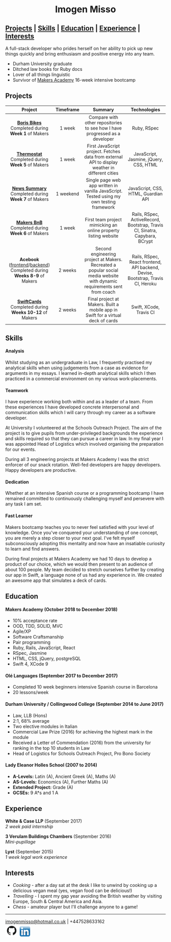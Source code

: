 <h1 align=center>Imogen Misso</h1>

[Projects](#projects) | [Skills](#skills) | [Education](#education) | [Experience](#experience) | [Interests](#interests)
--------------

A full-stack developer who prides herself on her ability to pick up new things quickly and bring enthusiasm and positive energy into any team.

- Durham University graduate
- Ditched law books for Ruby docs
- Lover of all things linguistic
- Survivor of [Makers Academy](https://makers.tech/) 16-week intensive bootcamp

## Projects

| Project        | Timeframe | Summary           | Technologies |
| :-------------: | :-----:| :-------------:| :-----:|
| **[Boris Bikes](https://github.com/imogenmisso/borris_bikes)** <br>Completed during __Week 1__ of Makers | 1 week | Compare with other repositories to see how I have progressed as a developer | Ruby, RSpec |
| **[Thermostat](https://github.com/imogenmisso/Thermostat)** <br>Completed during __Week 5__ of Makers | 1 week | First JavaScript project. Fetches data from external API to display weather in different cities | JavaScript, Jasmine, jQuery, CSS, HTML |
| **[News Summary](https://github.com/imogenmisso/news-summary-challenge)** <br> Completed during __Week 7__ of Makers | 1 weekend | Single page web app written in vanilla JavaScript. Tested using my own testing framework | JavaScript, CSS, HTML, Guardian API |
| **[Makers BnB](https://github.com/rbbri/makersbnb)** <br> Completed during __Week 6__ of Makers | 1 week | First team project mimicking an online property listing website | Rails, RSpec, ActiveRecord, Bootstrap, Travis CI, Sinatra, Capybara, BCrypt |
| **Acebook** ([frontend](https://github.com/runticle/Acebook-frontend)/[backend](https://github.com/toddpla/acebook-stars)) <br> Completed during __Weeks 8-9__ of Makers | 2 weeks | Second engineering project at Makers. Recreated a popular social media website with dynamic requirements sent from coach | Rails, RSpec, React frontend, API backend, Devise, Bootstrap, Travis CI, Heroku |
| **[SwiftCards](https://github.com/IrinaSTA/swiftcards)** <br> Completed during __Weeks 10-12__ of Makers| 2 weeks | Final project at Makers. Built a mobile app in Swift for a virtual deck of cards |  Swift, XCode, Travis CI |

## Skills

#### Analysis

Whilst studying as an undergraduate in Law, I frequently practised my analytical skills when using judgements from a case as evidence for arguments in my essays. I learned in-depth analytical skills which I then practiced in a commercial environment on my various work-placements.  

#### Teamwork

I have experience working both within and as a leader of a team. From these experiences I have developed concrete interpersonal and communication skills which I will carry through my career as a software developer.

At University I volunteered at the Schools Outreach Project. The aim of the project is to give pupils from under-privileged backgrounds the experience and skills required so that they can pursue a career in law. In my final year I was appointed Head of Logistics which involved organising the preparation for our events.

During all 3 engineering projects at Makers Academy I was the strict enforcer of our snack rotation. Well-fed developers are happy developers. Happy developers are productive.

#### Dedication

Whether at an intensive Spanish course or a programming bootcamp I have remained committed to continuously challenging myself and persevere with any task I am set.

#### Fast Learner

Makers bootcamp teaches you to never feel satisfied with your level of knowledge. Once you've conquered your understanding of one concept, you are merely a step closer to your next goal. I've felt myself subconsciously adopting this mentality and now have an insatiable curiosity to learn and find answers.

During final projects at Makers Academy we had 10 days to develop a product of our choice, which we would then present to an audience of about 100 people. My team decided to stretch ourselves further by creating our app in Swift, a language none of us had any experience in. We created an awesome app that simulates a deck of cards.


## Education

#### Makers Academy (October 2018 to December 2018)

- 10% acceptance rate
- OOD, TDD, SOLID, MVC
- Agile/XP
- Software Craftsmanship
- Pair programming
- Ruby, Rails, JavaScript, React
- RSpec, Jasmine
- HTML, CSS, jQuery, postgreSQL
- Swift 4, XCode 9

#### Olé Languages (September 2017 to December 2017)

- Completed 10 week beginners intensive Spanish course in Barcelona
- 20 lessons/week

#### Durham University / Collingwood College (September 2014 to June 2017)

- Law, LLB (Hons)
- 2:1, 68% average
- Two elective modules in Italian
- Commercial Law Prize (2016) for achieving the highest mark in the module
- Received a Letter of Commendation (2016) from the university for ranking in the top 10 students in Law
- Head of Logistics for Schools Outreach Project, Pro Bono Society

#### Lady Eleanor Holles School (2007 to 2014)

- **A-Levels:** Latin (A), Ancient Greek (A), Maths (A)
- **AS-Levels:** Economics (A), Further Maths (A)
- **Extended Project:** Grade (A)
- **GCSEs:** 9 A*s and 1 A

## Experience

**White & Case LLP** (September 2017)
<br>*2 week paid internship*  

**3 Verulam Buildings Chambers** (September 2016)
<br>*Mini-pupillage*

**Lyst** (September 2015)
<br>*1 week legal work experience*

## Interests

- *Cooking* - after a day sat at the desk I like to unwind by cooking up a delicious vegan meal (yes, vegan food can be delicious!)
- *Travelling* - I spent my gap year avoiding the British weather by visiting Europe, South & Central America and Asia.
- *Chess* - amateur player but I'll challenge anyone to a game!

-------------------------------------------------------
imogenmisso@hotmail.co.uk | +447528633162 <br>
[![Github pic](githublogo.png)](https://github.com/imogenmisso) [![Linkedin logo](linkedinlogo.png)](https://www.linkedin.com/in/imogen-misso-937b98177/)
